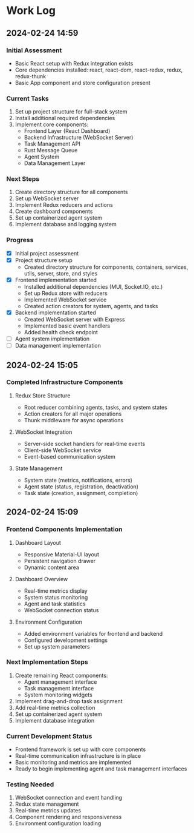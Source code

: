 # Work Log

## 2024-02-24 14:59

### Initial Assessment
- Basic React setup with Redux integration exists
- Core dependencies installed: react, react-dom, react-redux, redux, redux-thunk
- Basic App component and store configuration present

### Current Tasks
1. Set up project structure for full-stack system
2. Install additional required dependencies
3. Implement core components:
   - Frontend Layer (React Dashboard)
   - Backend Infrastructure (WebSocket Server)
   - Task Management API
   - Rust Message Queue
   - Agent System
   - Data Management Layer

### Next Steps
1. Create directory structure for all components
2. Set up WebSocket server
3. Implement Redux reducers and actions
4. Create dashboard components
5. Set up containerized agent system
6. Implement database and logging system

### Progress
- [x] Initial project assessment
- [x] Project structure setup
  - Created directory structure for components, containers, services, utils, server, store, and styles
- [x] Frontend implementation started
  - Installed additional dependencies (MUI, Socket.IO, etc.)
  - Set up Redux store with reducers
  - Implemented WebSocket service
  - Created action creators for system, agents, and tasks
- [x] Backend implementation started
  - Created WebSocket server with Express
  - Implemented basic event handlers
  - Added health check endpoint
- [ ] Agent system implementation
- [ ] Data management implementation

## 2024-02-24 15:05

### Completed Infrastructure Components
1. Redux Store Structure
   - Root reducer combining agents, tasks, and system states
   - Action creators for all major operations
   - Thunk middleware for async operations

2. WebSocket Integration
   - Server-side socket handlers for real-time events
   - Client-side WebSocket service
   - Event-based communication system

3. State Management
   - System state (metrics, notifications, errors)
   - Agent state (status, registration, deactivation)
   - Task state (creation, assignment, completion)

## 2024-02-24 15:09

### Frontend Components Implementation
1. Dashboard Layout
   - Responsive Material-UI layout
   - Persistent navigation drawer
   - Dynamic content area

2. Dashboard Overview
   - Real-time metrics display
   - System status monitoring
   - Agent and task statistics
   - WebSocket connection status

3. Environment Configuration
   - Added environment variables for frontend and backend
   - Configured development settings
   - Set up system parameters

### Next Implementation Steps
1. Create remaining React components:
   - Agent management interface
   - Task management interface
   - System monitoring widgets
2. Implement drag-and-drop task assignment
3. Add real-time metrics collection
4. Set up containerized agent system
5. Implement database integration

### Current Development Status
- Frontend framework is set up with core components
- Real-time communication infrastructure is in place
- Basic monitoring and metrics are implemented
- Ready to begin implementing agent and task management interfaces

### Testing Needed
1. WebSocket connection and event handling
2. Redux state management
3. Real-time metrics updates
4. Component rendering and responsiveness
5. Environment configuration loading
